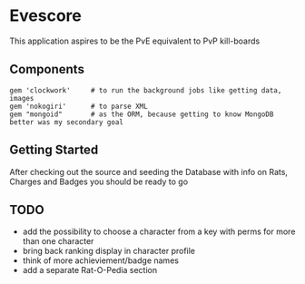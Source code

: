 # Evescore

This application aspires to be the PvE equivalent to PvP kill-boards

## Components

```
gem 'clockwork'     # to run the background jobs like getting data, images
gem 'nokogiri'      # to parse XML
gem "mongoid"       # as the ORM, because getting to know MongoDB better was my secondary goal 
```

## Getting Started

After checking out the source and seeding the Database with info on Rats, Charges and Badges you should be ready to go

## TODO

* add the possibility to choose a character from a key with perms for more than one character
* bring back ranking display in character profile
* think of more achieviement/badge names
* add a separate Rat-O-Pedia section 
